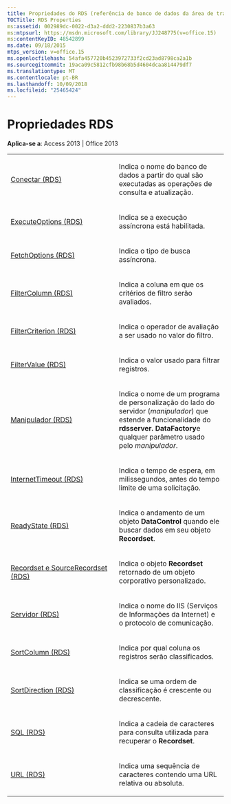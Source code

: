 ```yaml
---
title: Propriedades do RDS (referência de banco de dados da área de trabalho do Access)
TOCTitle: RDS Properties
ms:assetid: 002989dc-0022-d3a2-ddd2-2230837b3a63
ms:mtpsurl: https://msdn.microsoft.com/library/JJ248775(v=office.15)
ms:contentKeyID: 48542899
ms.date: 09/18/2015
mtps_version: v=office.15
ms.openlocfilehash: 54afa457720b4523972733f2cd23ad8798ca2a1b
ms.sourcegitcommit: 19aca09c5812cfb98b68b5d4604dcaa814479df7
ms.translationtype: MT
ms.contentlocale: pt-BR
ms.lasthandoff: 10/09/2018
ms.locfileid: "25465424"
---
```

# <a name="rds-properties"></a>Propriedades RDS


**Aplica-se a**: Access 2013 | Office 2013

<table>
<colgroup>
<col style="width: 50%" />
<col style="width: 50%" />
</colgroup>
<tbody>
<tr class="odd">
<td><p><a href="connect-property-rds.md">Conectar (RDS)</a></p></td>
<td><p>Indica o nome do banco de dados a partir do qual são executadas as operações de consulta e atualização.</p></td>
</tr>
<tr class="even">
<td><p><a href="executeoptions-property-rds.md">ExecuteOptions (RDS)</a></p></td>
<td><p>Indica se a execução assíncrona está habilitada.</p></td>
</tr>
<tr class="odd">
<td><p><a href="fetchoptions-property-rds.md">FetchOptions (RDS)</a></p></td>
<td><p>Indica o tipo de busca assíncrona.</p></td>
</tr>
<tr class="even">
<td><p><a href="filtercolumn-property-rds.md">FilterColumn (RDS)</a></p></td>
<td><p>Indica a coluna em que os critérios de filtro serão avaliados.</p></td>
</tr>
<tr class="odd">
<td><p><a href="filtercriterion-property-rds.md">FilterCriterion (RDS)</a></p></td>
<td><p>Indica o operador de avaliação a ser usado no valor do filtro.</p></td>
</tr>
<tr class="even">
<td><p><a href="filtervalue-property-rds.md">FilterValue (RDS)</a></p></td>
<td><p>Indica o valor usado para filtrar registros.</p></td>
</tr>
<tr class="odd">
<td><p><a href="handler-property-rds.md">Manipulador (RDS)</a></p></td>
<td><p>Indica o nome de um programa de personalização do lado do servidor (<em>manipulador</em>) que estende a funcionalidade do <strong>rdsserver. DataFactory</strong>e qualquer parâmetro usado pelo <em>manipulador</em>.</p></td>
</tr>
<tr class="even">
<td><p><a href="internettimeout-property-rds.md">InternetTimeout (RDS)</a></p></td>
<td><p>Indica o tempo de espera, em milissegundos, antes do tempo limite de uma solicitação.</p></td>
</tr>
<tr class="odd">
<td><p><a href="readystate-property-rds.md">ReadyState (RDS)</a></p></td>
<td><p>Indica o andamento de um objeto <strong>DataControl</strong> quando ele buscar dados em seu objeto <strong>Recordset</strong>.</p></td>
</tr>
<tr class="even">
<td><p><a href="recordset-sourcerecordset-properties-rds.md">Recordset e SourceRecordset (RDS)</a></p></td>
<td><p>Indica o objeto <strong>Recordset</strong> retornado de um objeto corporativo personalizado.</p></td>
</tr>
<tr class="odd">
<td><p><a href="server-property-rds.md">Servidor (RDS)</a></p></td>
<td><p>Indica o nome do IIS (Serviços de Informações da Internet) e o protocolo de comunicação.</p></td>
</tr>
<tr class="even">
<td><p><a href="sortcolumn-property-rds.md">SortColumn (RDS)</a></p></td>
<td><p>Indica por qual coluna os registros serão classificados.</p></td>
</tr>
<tr class="odd">
<td><p><a href="sortdirection-property-rds.md">SortDirection (RDS)</a></p></td>
<td><p>Indica se uma ordem de classificação é crescente ou decrescente.</p></td>
</tr>
<tr class="even">
<td><p><a href="https://msdn.microsoft.com/library/jj248989(v=office.15)">SQL (RDS)</a></p></td>
<td><p>Indica a cadeia de caracteres para consulta utilizada para recuperar o <strong>Recordset</strong>.</p></td>
</tr>
<tr class="odd">
<td><p><a href="url-property-rds.md">URL (RDS)</a></p></td>
<td><p>Indica uma sequência de caracteres contendo uma URL relativa ou absoluta.</p></td>
</tr>
</tbody>
</table>

